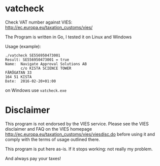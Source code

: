 # vatcheck

Check VAT number against VIES: http://ec.europa.eu/taxation_customs/vies/

The Program is written in Go, I tested it on Linux and Windows

Usage (example):
    
    ./vatcheck SE556950473001
    Result: SE556950473001 = true
    Name:  Navigate Approval Solutions AB
           c/o KISTA SCIENCE TOWER 
    FÄRÖGATAN 33 
    164 51 KISTA
    Date:  2016-02-20+01:00
    

on Windows use `vatcheck.exe`

# Disclaimer
This program is not endorsed by the VIES service. Please
see the VIES disclaimer and FAQ on the VIES homepage
http://ec.europa.eu/taxation_customs/vies/viesdisc.do
before using it and comply with the terms of usage outlined there.

This program is put here as-is. If it stops working: not really my problem.

And always pay your taxes!

